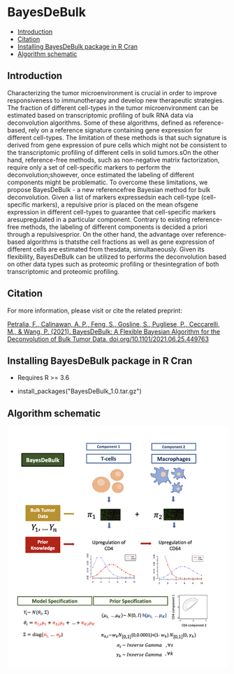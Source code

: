 # BayesDeBulk

* [Introduction](#introduction)
* [Citation](#citation)
* [Installing BayesDeBulk package in R Cran](#running-from-the-command-line)
* [Algorithm schematic](#algorithm-schematic)



## Introduction
Characterizing the tumor microenvironment is crucial in order to improve responsiveness to immunotherapy and develop new therapeutic strategies. The fraction of different cell-types in the tumor microenvironment can be estimated based on transcriptomic profiling of bulk RNA data via deconvolution algorithms. Some of these algorithms, defined as reference-based, rely on a reference signature containing gene expression for different cell-types. The limitation of these methods is that such signature is derived from gene expression of pure cells which might not be consistent to the transcriptomic profiling of different cells in solid tumors.sOn the other hand, reference-free methods, such as non-negative matrix factorization, require only a set of cell-specific markers to perform the deconvolution;showever, once estimated the labeling of different components might be problematic. To overcome these limitations, we propose BayesDeBulk - a new referencefree Bayesian method for bulk deconvolution. Given a list of markers expressedsin each cell-type (cell-specific markers), a repulsive prior is placed on the mean ofsgene expression in different cell-types to guarantee that cell-specific markers aresupregulated in a particular component. Contrary to existing reference-free methods, the labeling of different components is decided a priori through a repulsivesprior. On the other hand, the advantage over reference-based algorithms is thatsthe cell fractions as well as gene expression of different cells are estimated from thesdata, simultaneously. Given its flexibility, BayesDeBulk can be utilized to performs the deconvolution based on other data types such as proteomic profiling or thesintegration of both transcriptomic and proteomic profiling.

## Citation
For more information, please visit or cite the related preprint: 

[Petralia, F., Calinawan, A. P., Feng, S., Gosline, S., Pugliese, P., Ceccarelli, M., & Wang, P. (2021). BayesDeBulk: A Flexible Bayesian Algorithm for the Deconvolution of Bulk Tumor Data. doi.org/10.1101/2021.06.25.449763](https://www.biorxiv.org/content/10.1101/2021.06.25.449763v4)

## Installing BayesDeBulk package in R Cran
* Requires R >= 3.6

* install_packages("BayesDeBulk_1.0.tar.gz")


## Algorithm schematic
![alt text](./algorithm_schematic.png)
